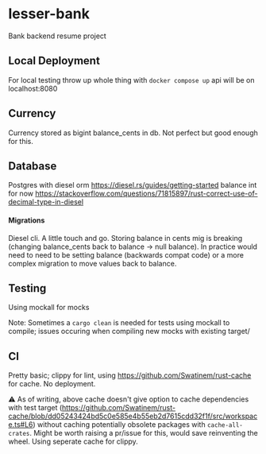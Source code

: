 # lesser-bank

Bank backend resume project

## Local Deployment

For local testing throw up whole thing with
`docker compose up`
api will be on localhost:8080

## Currency
Currency stored as bigint balance_cents in db. Not perfect but good enough for this.

## Database

Postgres with diesel orm
<https://diesel.rs/guides/getting-started>
balance int for now <https://stackoverflow.com/questions/71815897/rust-correct-use-of-decimal-type-in-diesel>

#### Migrations
Diesel cli. A little touch and go. Storing balance in cents mig is breaking (changing balance_cents back to balance -> null balance). In practice would need to need to be setting balance (backwards compat code) or a more complex migration to move values back to balance. 

## Testing
Using mockall for mocks

Note: Sometimes a `cargo clean` is needed for tests using mockall to compile; issues occuring when compiling new mocks with existing target/

## CI
Pretty basic; clippy for lint, using <https://github.com/Swatinem/rust-cache> for cache. No deployment.

:warning: As of writing, above cache doesn't give option to cache dependencies with test target (<https://github.com/Swatinem/rust-cache/blob/dd05243424bd5c0e585e4b55eb2d7615cdd32f1f/src/workspace.ts#L6>) without caching potentially obsolete packages with ```cache-all-crates```. Might be worth raising a pr/issue for this, would save reinventing the wheel. Using seperate cache for clippy.